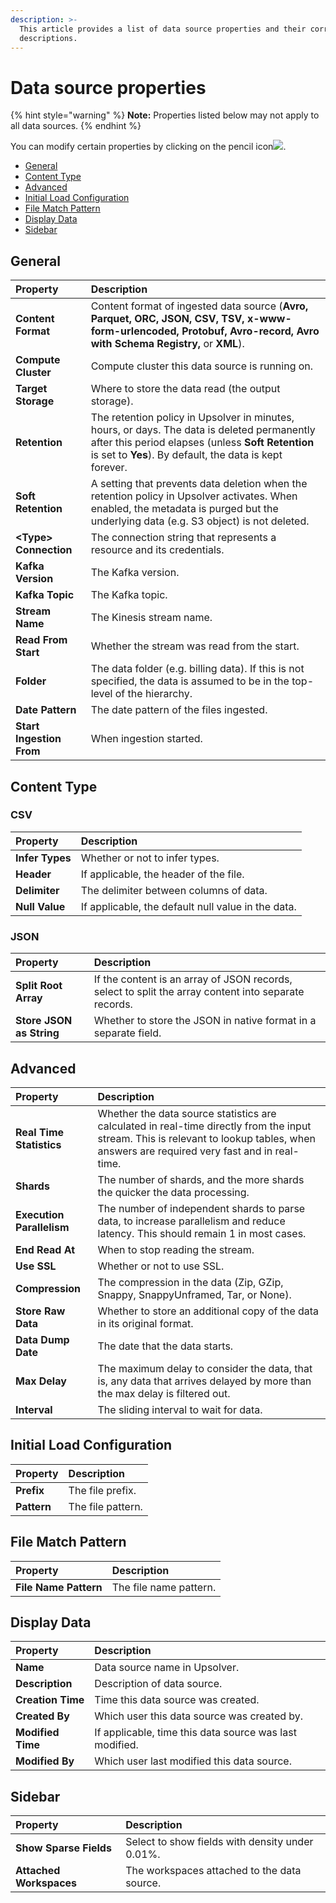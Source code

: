```yaml
---
description: >-
  This article provides a list of data source properties and their corresponding
  descriptions.
---
```


# Data source properties

{% hint style="warning" %}
**Note:** Properties listed below may not apply to all data sources.
{% endhint %}

You can modify certain properties by clicking on the pencil icon![](https://gblobscdn.gitbook.com/assets%2F-MAbbZ6XL3iXMHb3pjqP%2F-MF710zjyG0lukV90o0R%2F-MF72tpoG-yBWH_AWsf4%2Fimage.png?alt=media&token=08a91822-caad-46f1-9790-2c8fe201ae8e).

* [General](data-source-properties.md#general)
* [Content Type](data-source-properties.md#content-type)
* [Advanced](data-source-properties.md#advanced)
* [Initial Load Configuration](data-source-properties.md#initial-load-configuration)
* [File Match Pattern](data-source-properties.md#file-match-pattern)
* [Display Data](data-source-properties.md#display-data)
* [Sidebar](data-source-properties.md#sidebar)

## General

| Property | Description |
| :--- | :--- |
| **Content Format** | Content format of ingested data source \(**Avro, Parquet, ORC, JSON, CSV, TSV, x-www-form-urlencoded, Protobuf, Avro-record, Avro with Schema Registry,** or **XML**\). |
| **Compute Cluster** | Compute cluster this data source is running on. |
| **Target Storage** | Where to store the data read \(the output storage\). |
| **Retention** | The retention policy in Upsolver in minutes, hours, or days. The data is deleted permanently after this period elapses \(unless **Soft Retention** is set to **Yes**\). By default, the data is kept forever. |
| **Soft Retention** | A setting that prevents data deletion when the retention policy in Upsolver activates. When enabled, the metadata is purged but the underlying data \(e.g. S3 object\) is not deleted. |
| **&lt;Type&gt; Connection** | The connection string that represents a resource and its credentials. |
| **Kafka Version** | The Kafka version. |
| **Kafka Topic** | The Kafka topic. |
| **Stream Name** | The Kinesis stream name. |
| **Read From Start** | Whether the stream was read from the start. |
| **Folder** | The data folder \(e.g. billing data\). If this is not specified, the data is assumed to be in the top-level of the hierarchy. |
| **Date Pattern** | The date pattern of the files ingested. |
| **Start Ingestion From** | When ingestion started. |

## Content Type

### CSV

| Property | Description |
| :--- | :--- |
| **Infer Types** | Whether or not to infer types. |
| **Header** | If applicable, the header of the file. |
| **Delimiter** | The delimiter between columns of data. |
| **Null Value** | If applicable, the default null value in the data. |

### JSON

| Property | Description |
| :--- | :--- |
| **Split Root Array** | If the content is an array of JSON records, select to split the array content into separate records. |
| **Store JSON as String** | Whether to store the JSON in native format in a separate field. |

## Advanced

| Property | Description |
| :--- | :--- |
| **Real Time Statistics** | Whether the data source statistics are calculated in real-time directly from the input stream. This is relevant to lookup tables, when answers are required very fast and in real-time. |
| **Shards** | The number of shards, and the more shards the quicker the data processing. |
| **Execution Parallelism** | The number of independent shards to parse data, to increase parallelism and reduce latency. This should remain 1 in most cases. |
| **End Read At** | When to stop reading the stream. |
| **Use SSL** | Whether or not to use SSL. |
| **Compression** | The compression in the data \(Zip, GZip, Snappy, SnappyUnframed, Tar, or None\). |
| **Store Raw Data** | Whether to store an additional copy of the data in its original format. |
| **Data Dump Date** | The date that the data starts. |
| **Max Delay** | The maximum delay to consider the data, that is, any data that arrives delayed by more than the max delay is filtered out. |
| **Interval** | The sliding interval to wait for data. |

## Initial Load Configuration

| Property | Description |
| :--- | :--- |
| **Prefix** | The file prefix. |
| **Pattern** | The file pattern. |

## File Match Pattern

| Property | Description |
| :--- | :--- |
| **File Name Pattern** | The file name pattern. |

## Display Data

| Property | Description |
| :--- | :--- |
| **Name** | Data source name in Upsolver. |
| **Description** | Description of data source. |
| **Creation Time** | Time this data source was created. |
| **Created By** | Which user this data source was created by. |
| **Modified Time** | If applicable, time this data source was last modified. |
| **Modified By** | Which user last modified this data source. |

## Sidebar

| Property | Description |
| :--- | :--- |
| **Show Sparse Fields** | Select to show fields with density under 0.01%. |
| **Attached Workspaces** | The workspaces attached to the data source. |

